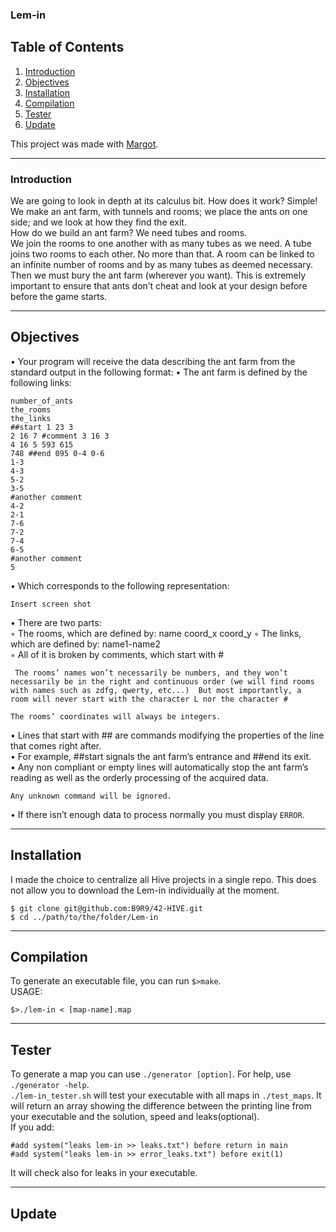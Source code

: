 ### Lem-in

## Table of Contents
1. [Introduction](#introduction)
2. [Objectives](#objectives)
3. [Installation](#installation)
4. [Compilation](#compilation)
5. [Tester](#tester)
6. [Update](#update)

This project was made with [Margot](https://github.com/MargotDem).  
***
### Introduction
We are going to look in depth at its calculus bit. How does it work? Simple! We make an ant farm,
with tunnels and rooms; we place the ants on one side; and we look at how they find the exit.  
How do we build an ant farm? We need tubes and rooms.  
We join the rooms to one another with as many tubes as we need. A tube joins two rooms to each other. No more than that. A room can be linked to an infinite number of rooms and by as many tubes as deemed necessary. Then we must bury the ant farm (wherever you want). This is extremely important to ensure that ants don’t cheat and look at your design before before the game starts.
***
## Objectives

• Your program will receive the data describing the ant farm from the standard output in the following format:
• The ant farm is defined by the following links:
```
number_of_ants
the_rooms
the_links
##start 1 23 3
2 16 7 #comment 3 16 3
4 16 5 593 615
748 ##end 095 0-4 0-6
1-3
4-3
5-2
3-5
#another comment
4-2
2-1
7-6
7-2
7-4
6-5
#another comment
5
```
 • Which corresponds to the following representation:
 ```
Insert screen shot
```
• There are two parts:  
  ◦ The rooms, which are defined by: name coord_x coord_y ◦ The links, which are defined by: name1-name2  
  ◦ All of it is broken by comments, which start with #  
```
 The rooms’ names won’t necessarily be numbers, and they won’t
necessarily be in the right and continuous order (we will find rooms
with names such as zdfg, qwerty, etc...)  But most importantly, a
room will never start with the character L nor the character #
```
```
The rooms’ coordinates will always be integers.
```
• Lines that start with ## are commands modifying the properties of the line that comes right after.  
• For example, ##start signals the ant farm’s entrance and ##end its exit.  
• Any non compliant or empty lines will automatically stop the ant farm’s reading as well as the orderly processing of the acquired data.  
```
Any unknown command will be ignored.
```
 • If there isn’t enough data to process normally you must display `ERROR`.  
***
## Installation  
I made the choice to centralize all Hive projects in a single repo.
This does not allow you to download the Lem-in individually at the moment.
```
$ git clone git@github.com:B9R9/42-HIVE.git
$ cd ../path/to/the/folder/Lem-in
```
***
## Compilation
To generate an executable file, you can run `$>make`.  
USAGE:
```
$>./lem-in < [map-name].map
```
***
## Tester
To generate a map you can use `./generator [option]`. For help, use `./generator -help`.  
`./lem-in_tester.sh` will test your executable with all maps in `./test_maps`. 
It will return an array showing the difference between the printing line from your executable and the solution, speed and leaks(optional).  
If you add:
```
#add system("leaks lem-in >> leaks.txt") before return in main
#add system("leaks lem-in >> error_leaks.txt") before exit(1)
```
It will check also for leaks in your executable.  

***
## Update

